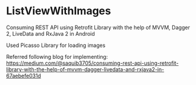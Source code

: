 # ListViewWithImages

Consuming REST API using Retrofit Library with the help of MVVM, Dagger 2, LiveData and RxJava 2 in Android

Used Picasso Library for loading images

Referred following blog for implementing:
https://medium.com/@saquib3705/consuming-rest-api-using-retrofit-library-with-the-help-of-mvvm-dagger-livedata-and-rxjava2-in-67aebefe031d
